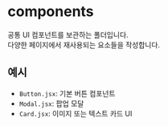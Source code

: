 # components

공통 UI 컴포넌트를 보관하는 폴더입니다.  
다양한 페이지에서 재사용되는 요소들을 작성합니다.

## 예시

- `Button.jsx`: 기본 버튼 컴포넌트
- `Modal.jsx`: 팝업 모달
- `Card.jsx`: 이미지 또는 텍스트 카드 UI
